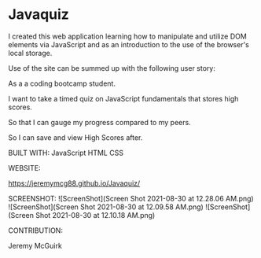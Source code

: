 # Javaquiz 

I created this web application learning how to manipulate and utilize DOM elements via JavaScript and as an introduction to the use of the browser's local storage.

Use of the site can be summed up with the following user story:

As a a coding bootcamp student.

I want to take a timed quiz on JavaScript fundamentals that stores high scores.

So that I can gauge my progress compared to my peers.

So I can save and view High Scores after. 

BUILT WITH:
JavaScript
HTML
CSS

WEBSITE:

https://jeremymcg88.github.io/Javaquiz/

SCREENSHOT:
![ScreenShot](Screen Shot 2021-08-30 at 12.28.06 AM.png)
![ScreenShot](Screen Shot 2021-08-30 at 12.09.58 AM.png)
![ScreenShot](Screen Shot 2021-08-30 at 12.10.18 AM.png)

CONTRIBUTION:

Jeremy McGuirk


